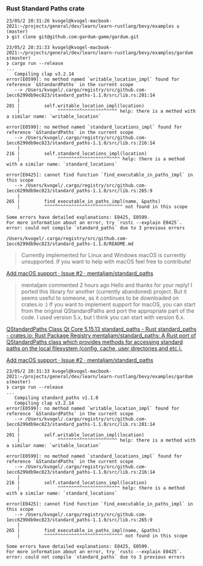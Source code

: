 


### Rust Standard Paths crate

```
23/05/2 20:31:26 kvogel@kvogel-macbook-2021:~/projects/general/dev/learn/learn-rustlang/bevy/examples ±(master)
❯ git clone git@github.com:gardum-game/gardum.git

23/05/2 20:31:33 kvogel@kvogel-macbook-2021:~/projects/general/dev/learn/learn-rustlang/bevy/examples/gardum ±(master)
❯ cargo run --release
...
   Compiling clap v3.2.14
error[E0599]: no method named `writable_location_impl` found for reference `&StandardPaths` in the current scope
   --> /Users/kvogel/.cargo/registry/src/github.com-1ecc6299db9ec823/standard_paths-1.1.0/src/lib.rs:201:14
    |
201 |         self.writable_location_impl(location)
    |              ^^^^^^^^^^^^^^^^^^^^^^ help: there is a method with a similar name: `writable_location`

error[E0599]: no method named `standard_locations_impl` found for reference `&StandardPaths` in the current scope
   --> /Users/kvogel/.cargo/registry/src/github.com-1ecc6299db9ec823/standard_paths-1.1.0/src/lib.rs:216:14
    |
216 |         self.standard_locations_impl(location)
    |              ^^^^^^^^^^^^^^^^^^^^^^^ help: there is a method with a similar name: `standard_locations`

error[E0425]: cannot find function `find_executable_in_paths_impl` in this scope
   --> /Users/kvogel/.cargo/registry/src/github.com-1ecc6299db9ec823/standard_paths-1.1.0/src/lib.rs:265:9
    |
265 |         find_executable_in_paths_impl(name, &paths)
    |         ^^^^^^^^^^^^^^^^^^^^^^^^^^^^^ not found in this scope

Some errors have detailed explanations: E0425, E0599.
For more information about an error, try `rustc --explain E0425`.
error: could not compile `standard_paths` due to 3 previous errors
```

`/Users/kvogel/.cargo/registry/src/github.com-1ecc6299db9ec823/standard_paths-1.1.0/README.md`
>Currently implemented for Linux and Windows
>macOS is currently unsupported. If you want to help with macOS feel free to contribute!


[Add macOS support · Issue #2 · mentaljam/standard_paths ](https://github.com/mentaljam/standard_paths/issues/2#issuecomment-1532527330)
>mentaljam commented 2 hours ago
>Hello and thanks for your reply! I ported this library for another (currently abandoned) project. But it seems useful to someone, as it continues to be downloaded on crates.io :) If you want to implement support for macOS, you can start from the original QStandardPaths and port the appropriate part of the code. I used version 5.x, but I think you can start with version 6.x.

[QStandardPaths Class  Qt Core 5.15.13 ](https://doc.qt.io/qt-5/qstandardpaths.html#details)
[standard_paths - Rust ](https://docs.rs/standard_paths/latest/standard_paths/)
[standard_paths - crates.io: Rust Package Registry ](https://crates.io/crates/standard_paths)
[mentaljam/standard_paths: A Rust port of QStandardPaths class which provides methods for accessing standard paths on the local filesystem (config, cache, user directories and etc.). ](https://github.com/mentaljam/standard_paths)

[Add macOS support · Issue #2 · mentaljam/standard_paths ](https://github.com/mentaljam/standard_paths/issues/2)


```
23/05/2 20:31:33 kvogel@kvogel-macbook-2021:~/projects/general/dev/learn/learn-rustlang/bevy/examples/gardum ±(master)
❯ cargo run --release
...
   Compiling standard_paths v1.1.0
   Compiling clap v3.2.14
error[E0599]: no method named `writable_location_impl` found for reference `&StandardPaths` in the current scope
   --> /Users/kvogel/.cargo/registry/src/github.com-1ecc6299db9ec823/standard_paths-1.1.0/src/lib.rs:201:14
    |
201 |         self.writable_location_impl(location)
    |              ^^^^^^^^^^^^^^^^^^^^^^ help: there is a method with a similar name: `writable_location`

error[E0599]: no method named `standard_locations_impl` found for reference `&StandardPaths` in the current scope
   --> /Users/kvogel/.cargo/registry/src/github.com-1ecc6299db9ec823/standard_paths-1.1.0/src/lib.rs:216:14
    |
216 |         self.standard_locations_impl(location)
    |              ^^^^^^^^^^^^^^^^^^^^^^^ help: there is a method with a similar name: `standard_locations`

error[E0425]: cannot find function `find_executable_in_paths_impl` in this scope
   --> /Users/kvogel/.cargo/registry/src/github.com-1ecc6299db9ec823/standard_paths-1.1.0/src/lib.rs:265:9
    |
265 |         find_executable_in_paths_impl(name, &paths)
    |         ^^^^^^^^^^^^^^^^^^^^^^^^^^^^^ not found in this scope

Some errors have detailed explanations: E0425, E0599.
For more information about an error, try `rustc --explain E0425`.
error: could not compile `standard_paths` due to 3 previous errors
```
